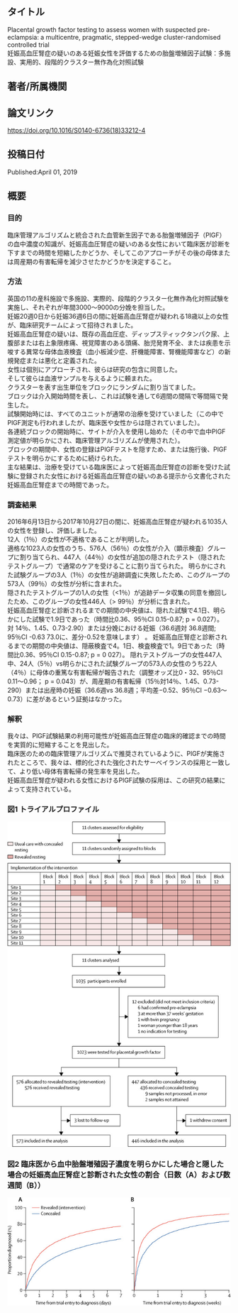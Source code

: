 ## タイトル
Placental growth factor testing to assess women with suspected pre-eclampsia: a multicentre, pragmatic, stepped-wedge cluster-randomised controlled trial  
妊娠高血圧腎症の疑いのある妊娠女性を評価するための胎盤増殖因子試験：多施設、実用的、段階的クラスター無作為化対照試験

## 著者/所属機関

## 論文リンク
https://doi.org/10.1016/S0140-6736(18)33212-4

## 投稿日付
Published:April 01, 2019

## 概要
### 目的
臨床管理アルゴリズムと統合された血管新生因子である胎盤増殖因子（PlGF）の血中濃度の知識が、妊娠高血圧腎症の疑いのある女性において臨床医が診断を下すまでの時間を短縮したかどうか、そしてこのアプローチがその後の母体または周産期の有害転帰を減少させたかどうかを決定すること。

### 方法
英国の11の産科施設で多施設、実際的、段階的クラスター化無作為化対照試験を実施し、それぞれが年間3000〜9000の分娩を担当した。  
妊娠20週0日から妊娠36週6日の間に妊娠高血圧腎症が疑われる18歳以上の女性が、臨床研究チームによって招待されました。  
妊娠高血圧腎症の疑いは、既存の高血圧症、ディップスティックタンパク尿、上腹部または右上象限疼痛、視覚障害のある頭痛、胎児発育不全、または疾患を示唆する異常な母体血液検査（血小板減少症、肝機能障害、腎機能障害など）の新規発症または悪化と定義された。  
女性は個別にアプローチされ、彼らは研究の包含に同意した。  
そして彼らは血液サンプルを与えるように頼まれた。  
クラスターを表す出生単位をブロックにランダムに割り当てました。  
ブロックは介入開始時間を表し、これは試験を通して6週間の間隔で等間隔で発生した。  
試験開始時には、すべてのユニットが通常の治療を受けていました（この中でPlGF測定も行われましたが、臨床医や女性からは隠されていました）。  
各連続ブロックの開始時に、サイトが介入を使用し始めた（その中で血中PlGF測定値が明らかにされ、臨床管理アルゴリズムが使用された）。  
ブロックの期間中、女性の登録はPlGFテストを隠すため、または施行後、PlGFテストを明らかにするために続けられた。  
主な結果は、治療を受けている臨床医によって妊娠高血圧腎症の診断を受けた試験に登録された女性における妊娠高血圧腎症の疑いのある提示から文書化された妊娠高血圧腎症までの時間であった。

### 調査結果
2016年6月13日から2017年10月27日の間に、妊娠高血圧腎症が疑われる1035人の女性を登録し、評価しました。  
12人（1％）の女性が不適格であることが判明した。  
適格な1023人の女性のうち、576人（56％）の女性が介入（顕示検査）グループに割り当てられ、447人（44％）の女性が追加の隠されたテスト（隠されたテストグループ）で通常のケアを受けることに割り当てられた。 
明らかにされた試験グループの3人（1％）の女性が追跡調査に失敗したため、このグループの573人（99％）の女性が分析に含まれた。  
隠されたテストグループの1人の女性（<1％）が追跡データ収集の同意を撤回したため、このグループの女性446人（> 99％）が分析に含まれた。  
妊娠高血圧腎症と診断されるまでの期間の中央値は、隠れた試験で4.1日、明らかにした試験で1.9日であった（時間比0.36、95％CI 0.15-0.87; p = 0.027）。  
対 14％、1.45、0.73-2.90）または分娩における妊娠（36.6週対 36.8週間; 95％CI -0.63 73.0に、差分-0.52を意味します） 。
妊娠高血圧腎症と診断されるまでの期間の中央値は、隠蔽検査で4。1日、検査検査で1。9日であった（時間比0.36、95％CI 0.15-0.87; p = 0 027）。
隠れテストグループの女性447人中、24人（5％）vs明らかにされた試験グループの573人の女性のうち22人（4％）に母体の重篤な有害転帰が報告された（調整オッズ比0・32、95％CI 0.11〜0.96； p = 0.043）が、周産期の有害転帰（15％対14％、1.45、0.73-290）または出産時の妊娠（36.6週vs 36.8週；平均差−0.52、95％CI −0.63〜0.73）に差があるという証拠はなかった。

### 解釈
我々は、PlGF試験結果の利用可能性が妊娠高血圧腎症の臨床的確認までの時間を実質的に短縮することを見出した。  
臨床医のための臨床管理アルゴリズムで推奨されているように、PlGFが実施されたところで、我々は、標的化された強化されたサーベイランスの採用と一致して、より低い母体有害転帰の発生率を見出した。  
妊娠高血圧腎症が疑われる女性におけるPlGF試験の採用は、この研究の結果によって支持されている。

### 図1 トライアルプロファイル
![Figure 1](placental_fig1.jpg)

### 図2 臨床医から血中胎盤増殖因子濃度を明らかにした場合と隠した場合の妊娠高血圧腎症と診断された女性の割合（日数（A）および数週間（B））
![Figure 2](placental_fig2.jpg)
